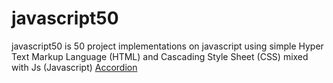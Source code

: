 # javascript50
javascript50 is 50 project implementations on javascript using simple Hyper Text Markup Language (HTML) and Cascading Style Sheet (CSS) mixed with Js (Javascript)
<a href="https://atef7534.github.io/javascript50/#01%20Accordion/index.html">Accordion</a>
